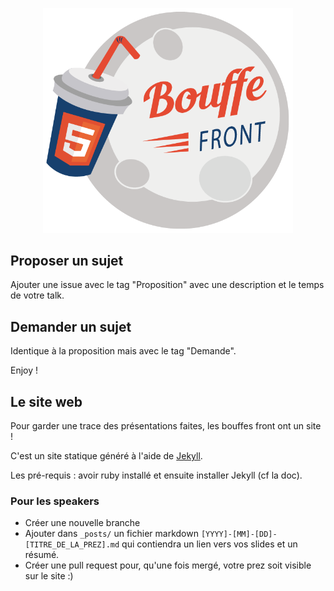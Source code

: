 <p align="center">
<a href="https://sfeir.github.io/bouffe-front/">
<img src="logo-BouffeFront.png" width=400>
</a>
</p>

## Proposer un sujet

Ajouter une issue avec le tag "Proposition" avec une description et le temps de votre talk.

## Demander un sujet

Identique à la proposition mais avec le tag "Demande".

Enjoy !

## Le site web

Pour garder une trace des présentations faites, les bouffes front ont un site !

C'est un site statique généré à l'aide de [Jekyll](https://jekyllrb.com/).

Les pré-requis : avoir ruby installé et ensuite installer Jekyll (cf la doc).

### Pour les speakers

- Créer une nouvelle branche 
- Ajouter dans `_posts/` un fichier markdown `[YYYY]-[MM]-[DD]-[TITRE_DE_LA_PREZ].md` qui contiendra un lien vers vos slides et un résumé. 
- Créer une pull request pour, qu'une fois mergé, votre prez soit visible sur le site :)

